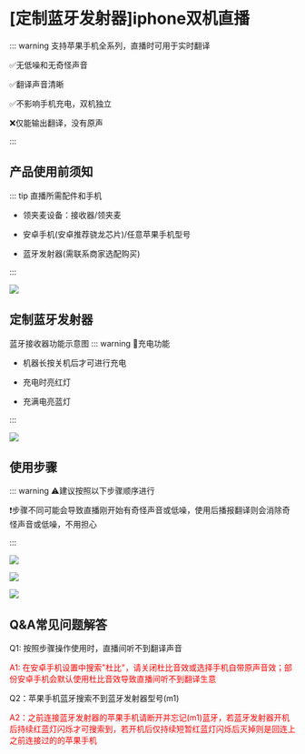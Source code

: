 # [定制蓝牙发射器]iphone双机直播

::: warning 支持苹果手机全系列，直播时可用于实时翻译

✅无低噪和无奇怪声音

✅翻译声音清晰

✅不影响手机充电，双机独立

❌仅能输出翻译，没有原声

:::

## 产品使用前须知

::: tip 直播所需配件和手机

- 领夹麦设备：接收器/领夹麦

- 安卓手机(安卓推荐骁龙芯片)/任意苹果手机型号

- 蓝牙发射器(需联系商家选配购买)

:::

![](https://bu.dusays.com/2024/12/03/674edcae38eaa.png)

## 定制蓝牙发射器

蓝牙接收器功能示意图
::: warning 🔋充电功能

- 机器长按关机后才可进行充电

- 充电时亮红灯

- 充满电亮蓝灯

:::

![](https://bu.dusays.com/2024/12/03/674edcb69bb46.png)

## 使用步骤

::: warning ⚠️建议按照以下步骤顺序进行

❗️步骤不同可能会导致直播刚开始有奇怪声音或低噪，使用后播报翻译则会消除奇怪声音或低噪，不用担心

:::

![](https://bu.dusays.com/2024/12/03/674ede0762335.png)

![](https://bu.dusays.com/2024/12/03/674ede0767cf0.png)

![](https://bu.dusays.com/2024/12/03/674ede077cbec.png)

## Q&A常见问题解答

Q1: 按照步骤操作使用时，直播间听不到翻译声音

<span style="color:red;">A1: 在安卓手机设置中搜索"杜比"，请关闭杜比音效或选择手机自带原声音效；部份安卓手机会默认使用杜比音效导致直播间听不到翻译生意</span>

Q2：苹果手机蓝牙搜索不到蓝牙发射器型号(m1)

<span style="color:red;">A2：之前连接蓝牙发射器的苹果手机请断开并忘记(m1)蓝牙，若蓝牙发射器开机后持续红蓝灯闪烁才可搜索到，若开机后仅持续短暂红蓝灯闪烁后灭掉则是回连上之前连接过的的苹果手机</span>
